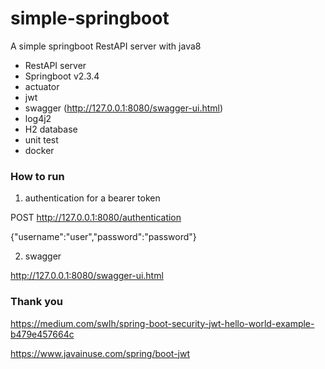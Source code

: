 # simple-springboot
A simple springboot RestAPI server with java8

- RestAPI server
- Springboot v2.3.4
- actuator 
- jwt
- swagger (http://127.0.0.1:8080/swagger-ui.html)
- log4j2
- H2 database
- unit test
- docker


### How to run

1. authentication for a bearer token 

POST  http://127.0.0.1:8080/authentication

{"username":"user","password":"password"}


2. swagger 

http://127.0.0.1:8080/swagger-ui.html




### Thank you

https://medium.com/swlh/spring-boot-security-jwt-hello-world-example-b479e457664c

https://www.javainuse.com/spring/boot-jwt
